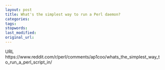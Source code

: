 ```yaml
---
layout: post
title: What's the simplest way to run a Perl daemon?
categories:
tags:
stopwords:
last_modified:
original_url:
---
```


<?xml version="1.0" encoding="UTF-8"?>
<!DOCTYPE plist PUBLIC "-//Apple//DTD PLIST 1.0//EN" "http://www.apple.com/DTDs/PropertyList-1.0.dtd">
<plist version="1.0">
<dict>
	<key>URL</key>
	<string>https://www.reddit.com/r/perl/comments/ap1coo/whats_the_simplest_way_to_run_a_perl_script_in/</string>
</dict>
</plist>
